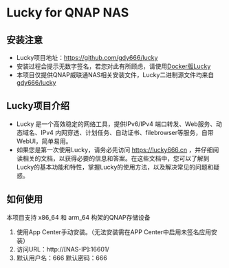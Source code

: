 # Lucky for QNAP NAS
## 安装注意
 * Lucky项目地址：https://github.com/gdy666/lucky
 * 安装过程会提示无数字签名，若您对此有所顾虑，请使用[Docker版Lucky](https://hub.docker.com/r/gdy666/lucky)
 * 本项目仅提供QNAP威联通NAS相关安装文件，Lucky二进制源文件均来自[gdy666/lucky](https://github.com/gdy666/lucky)

## Lucky项目介绍
 * Lucky 是一个高效稳定的网络工具，提供IPv6/IPv4 端口转发、Web服务、动态域名、IPv4 内网穿透、计划任务、自动证书、filebrowser等服务，自带WebUI，简单易用。
 * 如果您是第一次使用Lucky，请务必先访问 https://lucky666.cn ，并仔细阅读相关的文档，以获得必要的信息和答案。在这些文档中，您可以了解到Lucky的基本功能和特性，掌握Lucky的使用方法，以及解决常见的问题和疑惑。
 
## 如何使用
 本项目支持 x86_64 和 arm_64 构架的QNAP存储设备
 1. 使用App Center手动安装。（无法安装需在APP Center中启用未签名应用安装）
 2. 访问URL：http://[NAS-IP]:16601/
 3. 默认用户名：666 默认密码：666